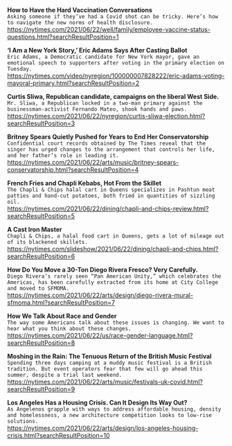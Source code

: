 **How to Have the Hard Vaccination Conversations**\
`Asking someone if they’ve had a Covid shot can be tricky. Here’s how to navigate the new norms of health disclosure.`\
https://nytimes.com/2021/06/22/well/family/employee-vaccine-status-questions.html?searchResultPosition=1

**‘I Am a New York Story,’ Eric Adams Says After Casting Ballot**\
`Eric Adams, a Democratic candidate for New York mayor, gave an emotional speech to supporters after voting in the primary election on Tuesday.`\
https://nytimes.com/video/nyregion/100000007828222/eric-adams-voting-mayoral-primary.html?searchResultPosition=2

**Curtis Sliwa, Republican candidate, campaigns on the liberal West Side.**\
`Mr. Sliwa, a Republican locked in a two-man primary against the businessman-activist Fernando Mateo, shook hands and paws.`\
https://nytimes.com/2021/06/22/nyregion/curtis-sliwa-election.html?searchResultPosition=3

**Britney Spears Quietly Pushed for Years to End Her Conservatorship**\
`Confidential court records obtained by The Times reveal that the singer has urged changes to the arrangement that controls her life, and her father’s role in leading it.`\
https://nytimes.com/2021/06/22/arts/music/britney-spears-conservatorship.html?searchResultPosition=4

**French Fries and Chapli Kebabs, Hot From the Skillet**\
`The Chapli & Chips halal cart in Queens specializes in Pashtun meat patties and hand-cut potatoes, both fried in quantities of sizzling oil.`\
https://nytimes.com/2021/06/22/dining/chapli-and-chips-review.html?searchResultPosition=5

**A Cast Iron Master**\
`Chapli & Chips, a halal food cart in Queens, gets a lot of mileage out of its blackened skillets.`\
https://nytimes.com/slideshow/2021/06/22/dining/chapli-and-chips.html?searchResultPosition=6

**How Do You Move a 30-Ton Diego Rivera Fresco? Very Carefully.**\
`Diego Rivera’s rarely seen “Pan American Unity,” which celebrates the Americas, has been carefully extracted from its home at City College and moved to SFMOMA.`\
https://nytimes.com/2021/06/22/arts/design/diego-rivera-mural-sfmoma.html?searchResultPosition=7

**How We Talk About Race and Gender**\
`The way some Americans talk about these issues is changing. We want to hear what you think about these changes.`\
https://nytimes.com/2021/06/22/us/race-gender-language.html?searchResultPosition=8

**Moshing in the Rain: The Tenuous Return of the British Music Festival**\
`Spending three days camping at a muddy music festival is a British tradition. But event operators fear that few will go ahead this summer, despite a trial last weekend.`\
https://nytimes.com/2021/06/22/arts/music/festivals-uk-covid.html?searchResultPosition=9

**Los Angeles Has a Housing Crisis. Can It Design Its Way Out?**\
`As Angelenos grapple with ways to address affordable housing, density and homelessness, a new architecture competition looks to low-rise solutions.`\
https://nytimes.com/2021/06/22/arts/design/los-angeles-housing-crisis.html?searchResultPosition=10

